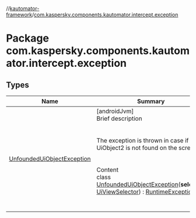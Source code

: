 //[kautomator-framework](../index.md)/[com.kaspersky.components.kautomator.intercept.exception](index.md)



# Package com.kaspersky.components.kautomator.intercept.exception  


## Types  
  
|  Name|  Summary| 
|---|---|
| [UnfoundedUiObjectException](-unfounded-ui-object-exception/index.md)| [androidJvm]  <br>Brief description  <br><br><br>The exception is thrown in case if UiObject2 is not found on the screen<br><br>  <br>Content  <br>class [UnfoundedUiObjectException](-unfounded-ui-object-exception/index.md)(**selector**: [UiViewSelector](../com.kaspersky.components.kautomator.component.common.builders/-ui-view-selector/index.md)) : [RuntimeException](https://developer.android.com/reference/kotlin/java/lang/RuntimeException.html)  <br><br><br>

